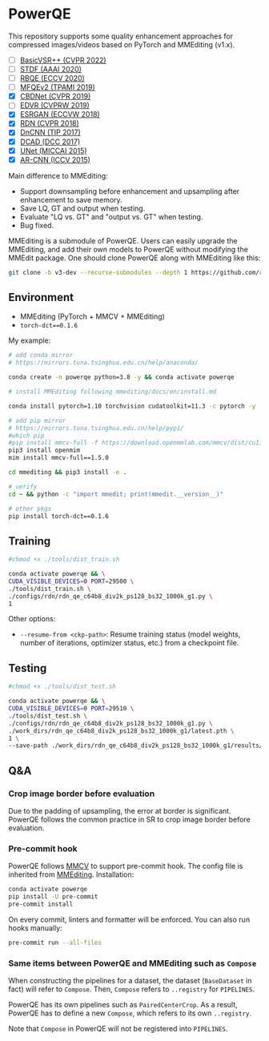 # PowerQE

This repository supports some quality enhancement approaches for compressed images/videos based on PyTorch and MMEditing (v1.x).

- [ ] [BasicVSR++ (CVPR 2022)](https://arxiv.org/abs/2104.13371)
- [ ] [STDF (AAAI 2020)](https://github.com/ryanxingql/stdf-pytorch)
- [ ] [RBQE (ECCV 2020)](https://arxiv.org/abs/2006.16581)
- [ ] [MFQEv2 (TPAMI 2019)](https://github.com/ryanxingql/mfqev2.0)
- [x] [CBDNet (CVPR 2019)](https://arxiv.org/abs/1807.04686)
- [ ] [EDVR (CVPRW 2019)](https://arxiv.org/abs/1905.02716)
- [x] [ESRGAN (ECCVW 2018)](https://arxiv.org/abs/1809.00219)
- [x] [RDN (CVPR 2018)](https://arxiv.org/abs/1802.08797)
- [x] [DnCNN (TIP 2017)](https://arxiv.org/abs/1608.03981)
- [x] [DCAD (DCC 2017)](https://ieeexplore.ieee.org/abstract/document/7923714)
- [x] [UNet (MICCAI 2015)](https://arxiv.org/abs/1505.04597)
- [x] [AR-CNN (ICCV 2015)](https://arxiv.org/abs/1504.06993)

Main difference to MMEditing:

- Support downsampling before enhancement and upsampling after enhancement to save memory.
- Save LQ, GT and output when testing.
- Evaluate "LQ vs. GT" and "output vs. GT" when testing.
- Bug fixed.

MMEditing is a submodule of PowerQE. Users can easily upgrade the MMEditing, and add their own models to PowerQE without modifying the MMEdit package. One should clone PowerQE along with MMEditing like this:

```bash
git clone -b v3-dev --recurse-submodules --depth 1 https://github.com/ryanxingql/powerqe.git
```

## Environment

- MMEditing (PyTorch + MMCV + MMEditing)
- `torch-dct==0.1.6`

My example:

```bash
# add conda mirror
# https://mirrors.tuna.tsinghua.edu.cn/help/anaconda/

conda create -n powerqe python=3.8 -y && conda activate powerqe

# install MMEditing following mmediting/docs/en/install.md

conda install pytorch=1.10 torchvision cudatoolkit=11.3 -c pytorch -y

# add pip mirror
# https://mirrors.tuna.tsinghua.edu.cn/help/pypi/
#which pip
#pip install mmcv-full -f https://download.openmmlab.com/mmcv/dist/cu113/torch1.10/index.html
pip3 install openmim
mim install mmcv-full==1.5.0

cd mmediting && pip3 install -e .

# verify
cd ~ && python -c "import mmedit; print(mmedit.__version__)"

# other pkgs
pip install torch-dct==0.1.6
```

## Training

```bash
#chmod +x ./tools/dist_train.sh

conda activate powerqe && \
CUDA_VISIBLE_DEVICES=0 PORT=29500 \
./tools/dist_train.sh \
./configs/rdn/rdn_qe_c64b8_div2k_ps128_bs32_1000k_g1.py \
1
```

Other options:

- `--resume-from <ckp-path>`: Resume training status (model weights, number of iterations, optimizer status, etc.) from a checkpoint file.

## Testing

```bash
#chmod +x ./tools/dist_test.sh

conda activate powerqe && \
CUDA_VISIBLE_DEVICES=0 PORT=29510 \
./tools/dist_test.sh \
./configs/rdn/rdn_qe_c64b8_div2k_ps128_bs32_1000k_g1.py \
./work_dirs/rdn_qe_c64b8_div2k_ps128_bs32_1000k_g1/latest.pth \
1 \
--save-path ./work_dirs/rdn_qe_c64b8_div2k_ps128_bs32_1000k_g1/results/
```

## Q&A

### Crop image border before evaluation

Due to the padding of upsampling, the error at border is significant. PowerQE follows the common practice in SR to crop image border before evaluation.

### Pre-commit hook

PowerQE follows [MMCV](https://github.com/open-mmlab/mmcv/blob/master/CONTRIBUTING.md) to support pre-commit hook. The config file is inherited from [MMEditing](https://github.com/ryanxingql/mmediting/blob/master/.pre-commit-config.yaml). Installation:

```bash
conda activate powerqe
pip install -U pre-commit
pre-commit install
```

On every commit, linters and formatter will be enforced. You can also run hooks manually:

```bash
pre-commit run --all-files
```

### Same items between PowerQE and MMEditing such as `Compose`

When constructing the pipelines for a dataset, the dataset (`BaseDataset` in fact) will refer to `Compose`. Then, `Compose` refers to `..registry` for `PIPELINES`.

PowerQE has its own pipelines such as `PairedCenterCrop`. As a result, PowerQE has to define a new `Compose`, which refers to its own `..registry`.

Note that `Compose` in PowerQE will not be registered into `PIPELINES`.
